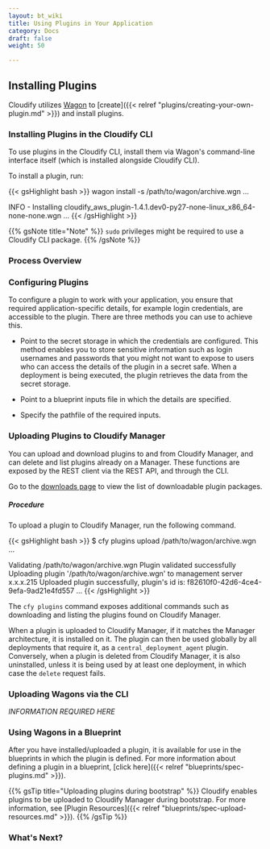 ```yaml
---
layout: bt_wiki
title: Using Plugins in Your Application
category: Docs
draft: false
weight: 50

---
```



## Installing Plugins
Cloudify utilizes [Wagon](http://github.com/cloudify-cosmo/wagon) to [create]({{< relref "plugins/creating-your-own-plugin.md" >}}) and install plugins.

### Installing Plugins in the Cloudify CLI

To use plugins in the Cloudify CLI, install them via Wagon's command-line interface itself (which is installed alongside Cloudify CLI).

To install a plugin, run:

{{< gsHighlight  bash  >}}
wagon install -s /path/to/wagon/archive.wgn
...

INFO - Installing cloudify_aws_plugin-1.4.1.dev0-py27-none-linux_x86_64-none-none.wgn
...
{{< /gsHighlight >}}

{{% gsNote title="Note" %}}
`sudo` privileges might be required to use a Cloudify CLI package.
{{% /gsNote %}}

### Process Overview

### Configuring Plugins
To configure a plugin to work with your application, you ensure that required application-specific details, for example login credentials, are accessible to the plugin. There are three methods you can use to achieve this.

* Point to the secret storage in which the credentials are configured. This method enables you to store sensitive information such as login usernames and passwords that you might not want to expose to users who can access the details of the plugin in a secret safe. When a deployment is being executed, the plugin retrieves the data from the secret storage.

* Point to a blueprint inputs file in which the details are specified. 

* Specify the pathfile of the required inputs.

### Uploading Plugins to Cloudify Manager

You can upload and download plugins to and from Cloudify Manager, and can delete and list plugins already on a Manager. These functions are exposed by the REST client via the REST API, and through the CLI. 

Go to the [downloads page](http://getcloudify.org/downloads/plugin-packages.html) to view the list of downloadable plugin packages.


##### Procedure

To upload a plugin to Cloudify Manager, run the following command.

{{< gsHighlight  bash  >}}
$ cfy plugins upload /path/to/wagon/archive.wgn
...

Validating /path/to/wagon/archive.wgn
Plugin validated successfully
Uploading plugin '/path/to/wagon/archive.wgn' to management server x.x.x.215
Uploaded plugin successfully, plugin's id is: f82610f0-42d6-4ce4-9efa-9ad21e4fd557
...
{{< /gsHighlight >}}

The `cfy plugins` command exposes additional commands such as downloading and listing the plugins found on Cloudify Manager.

When a plugin is uploaded to Cloudify Manager, if it matches the Manager architecture, it is installed on it. The plugin
can then be used globally by all deployments that require it, as a `central_deployment_agent` plugin.
Conversely, when a plugin is deleted from Cloudify Manager, it is also uninstalled, unless it is being used by at least one
deployment, in which case the `delete` request fails.

### Uploading Wagons via the CLI

_INFORMATION REQUIRED HERE_

### Using Wagons in a Blueprint

After you have installed/uploaded a plugin, it is available for use in the blueprints in which the plugin is defined. For more information about defining a plugin in a blueprint, [click here]({{< relref "blueprints/spec-plugins.md" >}}).

{{% gsTip title="Uploading plugins during bootstrap" %}}
Cloudify enables plugins to be uploaded to Cloudify Manager during bootstrap. For more information, see [Plugin Resources]({{< relref "blueprints/spec-upload-resources.md" >}}).
{{% /gsTip %}}

### What's Next?